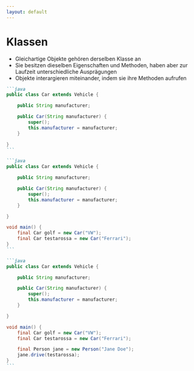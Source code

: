 ```yaml
---
layout: default
---
```


<Footer
    text="🎁 Objektorientierte Programmierung"
/>

# Klassen

<div class="grid grid-cols-12 gap-6">
<div class="col-span-6">

- Gleichartige Objekte gehören derselben Klasse an
- Sie besitzen dieselben Eigenschaften und Methoden, haben aber zur Laufzeit unterschiedliche Ausprägungen
- Objekte interargieren miteinander, indem sie ihre Methoden aufrufen

</div>
<div class="col-span-6">

````md magic-move
```java
public class Car extends Vehicle {

    public String manufacturer;

    public Car(String manufacturer) {
        super();
        this.manufacturer = manufacturer;
    }

}
```

```java
public class Car extends Vehicle {

    public String manufacturer;

    public Car(String manufacturer) {
        super();
        this.manufacturer = manufacturer;
    }

}

void main() {
    final Car golf = new Car("VW");
    final Car testarossa = new Car("Ferrari");
}
```

```java
public class Car extends Vehicle {

    public String manufacturer;

    public Car(String manufacturer) {
        super();
        this.manufacturer = manufacturer;
    }

}

void main() {
    final Car golf = new Car("VW");
    final Car testarossa = new Car("Ferrari");

    final Person jane = new Person("Jane Doe");
    jane.drive(testarossa);
}
```
````

</div>
</div>

<PageNumber/>
